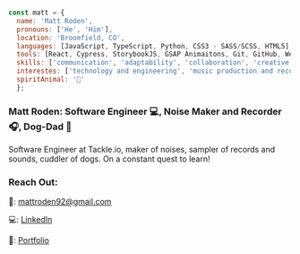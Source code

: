   ```javascript
  
  const matt = {
    name: 'Matt Roden',
    pronouns: ['He', 'Him'],
    location: 'Broomfield, CO',
    languages: [JavaScript, TypeScript, Python, CSS3 - SASS/SCSS, HTML5],
    tools: [React, Cypress, StorybookJS, GSAP Animaitons, Git, GitHub, Webpack, Mocha/Chai, Apple LogicX, Photoshop],
    skills: ['communication', 'adaptability', 'collaboration', 'creative thinking', 'empathy', 'organization', 'patience'],
    interestes: ['technology and engineering', 'music production and recording', 'nature', 'culinary arts', '🛹'],
    spiritAnimal: '🐘'
    };
   ```

### Matt Roden: Software Engineer 💻, Noise Maker and Recorder 🎧, Dog-Dad 🐶
  
Software Engineer at Tackle.io, maker of noises, sampler of records and sounds, cuddler of dogs. On a constant quest to learn!

### Reach Out:

📧: mattroden92@gmail.com

💻: [LinkedIn](https://www.linkedin.com/in/matt-roden-35bb3413b/)

💼: [Portfolio](https://terminal.turing.edu/profiles/973)


<!--
**Matt-Roden/Matt-Roden** is a ✨ _special_ ✨ repository because its `README.md` (this file) appears on your GitHub profile.

Here are some ideas to get you started:

- 🔭 I’m currently working on ...
- 🌱 I’m currently learning ...
- 👯 I’m looking to collaborate on ...
- 🤔 I’m looking for help with ...
- 💬 Ask me about ...
- 📫 How to reach me: ...
- 😄 Pronouns: ...
- ⚡ Fun fact: ...
-->

